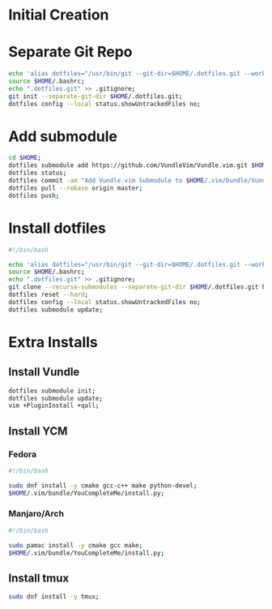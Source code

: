 # Initial Creation

# Separate Git Repo

```bash
echo 'alias dotfiles="/usr/bin/git --git-dir=$HOME/.dotfiles.git --work-tree=$HOME"' >> $HOME/.bashrc;
source $HOME/.bashrc;
echo ".dotfiles.git" >> .gitignore;
git init --separate-git-dir $HOME/.dotfiles.git;
dotfiles config --local status.showUntrackedFiles no;
```

# Add submodule

```bash
cd $HOME;
dotfiles submodule add https://github.com/VundleVim/Vundle.vim.git $HOME/.vim/bundle/Vundle.vim;
dotfiles status;
dotfiles commit -am "Add Vundle.vim Submodule to $HOME/.vim/bundle/Vundle.vim";
dotfiles pull --rebase origin master;
dotfiles push;
```

# Install dotfiles

```bash
#!/bin/bash

echo 'alias dotfiles="/usr/bin/git --git-dir=$HOME/.dotfiles.git --work-tree=$HOME"' >> $HOME/.bashrc;
source $HOME/.bashrc;
echo ".dotfiles.git" >> .gitignore;
git clone --recurse-submodules --separate-git-dir $HOME/.dotfiles.git https://www.gitlab.com/smacz/dotfiles.git;
dotfiles reset --hard;
dotfiles config --local status.showUntrackedFiles no;
dotfiles submodule update;
```

# Extra Installs

## Install Vundle

```bash
dotfiles submodule init;
dotfiles submodule update;
vim +PluginInstall +qall;
```

## Install YCM

### Fedora

```bash
#!/bin/bash

sudo dnf install -y cmake gcc-c++ make python-devel;
$HOME/.vim/bundle/YouCompleteMe/install.py;
```

### Manjaro/Arch

```bash
#!/bin/bash

sudo pamac install -y cmake gcc make;
$HOME/.vim/bundle/YouCompleteMe/install.py;
```

## Install tmux

```bash
sudo dnf install -y tmux;
```
